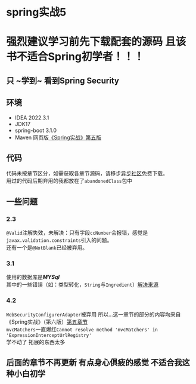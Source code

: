 # spring实战5  
# 强烈建议学习前先下载配套的源码 且该书不适合Spring初学者！！！
## 只 ~学到~ 看到Spring Security
## 环境
- IDEA 2022.3.1 
- JDK17  
- spring-boot 3.1.0
- Maven
网页版[《Spring实战》第五版](https://potoyang.gitbook.io/spring-in-action-v5/)
## 代码  
代码未按章节区分，如需获取各章节源码，请移步[异步社区](https://www.epubit.com/bookDetails?id=UB6cb48474abc65&typeName=%E6%90%9C%E7%B4%A2)免费下载。  
用过的代码后期弃用的我都放在了`abandonedClass`包中
## 一些问题
### 2.3
`@Valid`注解失效，未解决：只有字段`ccNumber`会报错，感觉是`javax.validation.constraints`引入的问题。   
还有一个是`@NotBlank`已经被弃用。  
### 3.1  
使用的数据库是***MYSql***  
其中的一些错误（如：类型转化，`String`与`Ingredient`）[解决来源](https://blog.csdn.net/TickTick123/article/details/119176871#%E5%85%B6%E4%BB%96)  
### 4.2
`WebSecurityConfigurerAdapter`被弃用  所以...这一章节的部分的内容均来自《Spring实战》（第六版）[第五章节](https://silvershaded.github.io/Spring-Save/Chapter-05/5.2-Configuring-authentication/Introduction.html)  
`mvcMatchers`一直爆红`Cannot resolve method 'mvcMatchers' in 'ExpressionInterceptUrlRegistry'`  
学不动了 拓展的东西太多
## 后面的章节不再更新 有点身心俱疲的感觉 不适合我这种小白初学


